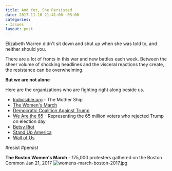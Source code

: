 ```yaml
---
title: And Yet, She Rersisted
date: 2017-11-10 21:41:00 -05:00
categories:
- Issues
layout: post
---
```


Elizabeth Warren didn't sit down and shut up when she was told to, and neither should you. 

There are a lot of fronts in this war and new battles each week. Between the sheer volume of shocking headlines and the visceral reactions they create, the resistance can be overwhelming. 

**But we are not alone**

Here are the organizations who are fighting right along beside us. 
* [Indivisible.org](https://www.indivisible.org/) - The Mother Ship
* [The Women's March](http://bit.ly/2zx7YKs)
* [Democratic Coalition Against Trump](http://bit.ly/2zOHh55)
* [We Are the 65](http://thesixtyfive.org/home) - Representing the 65 million voters who rejected Trump on election day
* [Betsy Riot](http://betsyriot.com/)
* [Stand Up America](https://www.standupamerica.com/)
* [Wall of Us](http://bit.ly/2zBsJ5w)

#resist #persist

**The Boston Women's March** - 175,000 protesters gathered on the Boston Common Jan 21, 2017
![womens-march-boston-2017.jpg](/uploads/womens-march-boston-2017.jpg)